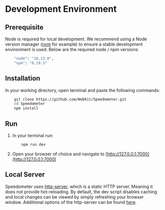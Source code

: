 # Development Environment

## Prerequisite
Node is required for local development.
We recommend using a Node version manager ([nvm](https://github.com/nvm-sh/nvm) for example) to ensure a stable development environment is used. 
Below are the required node / npm versions:
```sh
    "node": "18.13.0",
    "npm": "8.19.3"
````

## Installation
In your working directory, open terminal and paste the following commands:
```sh
    git clone https://github.com/WebKit/Speedometer.git
    cd Speedometer
    npm install
````

## Run
1. In your terminal run:
    ```sh
        npm run dev
    ````
2. Open your browser of choice and navigate to [http://127.0.0.1:7000](http://127.0.0.1:7000)

## Local Server
Speedometer uses [http-server](https://github.com/http-party/http-server), which is a static HTTP server. Meaning it does not provide hot-reloading. By default, the dev script disables caching and local changes can be viewed by simply refreshing your browser window. Additional options of the http-server can be found [here](https://github.com/http-party/http-server#available-options).